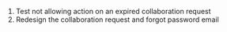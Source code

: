 1. Test not allowing action on an expired collaboration request
2. Redesign the collaboration request and forgot password email
